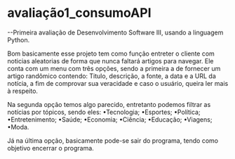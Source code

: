 # avaliação1_consumoAPI
--Primeira avaliação de Desenvolvimento Software III, usando a linguagem Python.

 Bom basicamente esse projeto tem como função entreter o cliente com noticias aleatorias de forma que nunca faltará artigos para navegar.
 Ele conta com um menu com três opções, sendo a primeira a de fornecer um artigo randômico contendo: Titulo, descrição, a fonte, a data e a URL da notícia, a fim de comprovar sua veracidade e caso o usuário, queira ler mais à respeito.
 
 Na segunda opção temos algo parecido, entretanto podemos filtrar as notícias por tópicos, sendo eles: 
•Tecnologia;
•Esportes;
•Política;
•Entretenimento;
•Saúde;
•Economia;
•Ciência;
•Educação;
•Viagens;
•Moda.

 Já na última opção, basicamente pode-se sair do programa, tendo como objetivo encerrar o programa.
